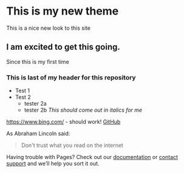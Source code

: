 


# This is my new theme 
This is a nice new look to this site


## I am excited to get this going.
Since this is my first time

### This is last of my header for this repository
* Test 1
* Test 2
  * tester 2a
  * tester 2b
*This should come out in italics for me*

https://www.bing.com/ - should work!
[GitHub](https://www.bing.com/)

As Abraham Lincoln said:
> Don't trust what you read on the internet





Having trouble with Pages? Check out our [documentation](https://help.github.com/categories/github-pages-basics/) or [contact support](https://github.com/contact) and we’ll help you sort it out.
